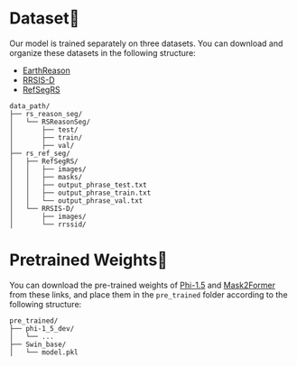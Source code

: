 # Dataset🚀

Our model is trained separately on three datasets. You can download and organize these datasets in the following structure:

* [EarthReason](https://huggingface.co/datasets/earth-insights/EarthReason)
* [RRSIS-D](https://drive.google.com/drive/folders/1Xqi3Am2Vgm4a5tHqiV9tfaqKNovcuK3A)
* [RefSegRS](https://huggingface.co/datasets/JessicaYuan/RefSegRS)

```
data_path/
├── rs_reason_seg/
│   └── RSReasonSeg/
│       ├── test/
│       ├── train/
│       ├── val/
├── rs_ref_seg/
│   ├── RefSegRS/
│   │   ├── images/
│   │   ├── masks/
│   │   ├── output_phrase_test.txt
│   │   ├── output_phrase_train.txt
│   │   └── output_phrase_val.txt
│   └── RRSIS-D/
│       ├── images/
│       └── rrssid/
```

# Pretrained Weights📂

You can download the pre-trained weights of [Phi-1.5](https://example.com/phi) and [Mask2Former](https://example.com/mask2former) from these links, and place them in the `pre_trained` folder according to the following structure:

```
pre_trained/
├── phi-1_5_dev/
│   └── ...
├── Swin_base/
│   └── model.pkl
```

